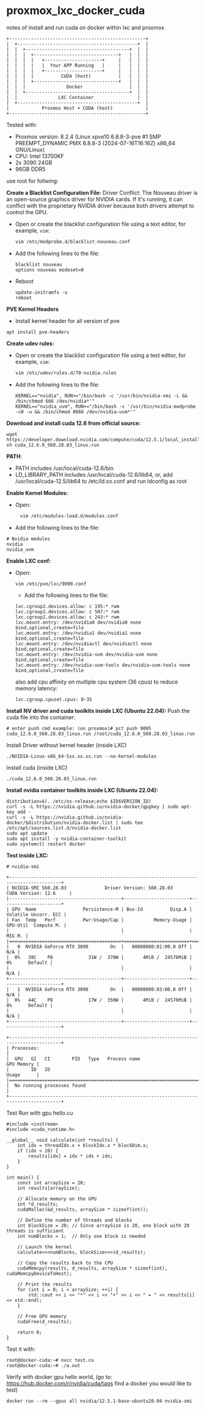 # proxmox_lxc_docker_cuda
notes of install and run cuda on docker within lxc and proxmox.

````
+--------------------------------------------------+
|  +--------------------------------------------+  |
|  |  +--------------------------------------+  |  |
|  |  |  +-------------------------------+   |  |  |
|  |  |  |   +---------------------+     |   |  |  |
|  |  |  |   |  Your APP Running   |     |   |  |  |
|  |  |  |   +---------------------+     |   |  |  |
|  |  |  |          CUDA (host)          |   |  |  |
|  |  |  +-------------------------------+   |  |  |
|  |  |               Docker                 |  |  |
|  |  +--------------------------------------+  |  |
|  |               LXC Container                |  |
|  +--------------------------------------------+  |
|            Proxmox Host + CUDA (host)            |
+--------------------------------------------------+

````

Tested with:
- Proxmox version: 8.2.4 (Linux xpve10 6.8.8-3-pve #1 SMP PREEMPT_DYNAMIC PMX 6.8.8-3 (2024-07-16T16:16Z) x86_64 GNU/Linux)
- CPU: Intel 13700KF
- 2x 3090 24GB
- 96GB DDR5

use root for follwing:

**Create a Blacklist Configuration File:**
Driver Conflict: The Nouveau driver is an open-source graphics driver for NVIDIA cards. If it's running, it can conflict with the proprietary NVIDIA driver because both drivers attempt to control the GPU.
   - Open or create the blacklist configuration file using a text editor, for example, `vim`:
     ```bash
     vim /etc/modprobe.d/blacklist-nouveau.conf
     ```
   - Add the following lines to the file:
     ```plaintext
     blacklist nouveau
     options nouveau modeset=0
     ```
   - Reboot
     ```
     update-initramfs -u
     reboot
     ```
  
**PVE Kernel Headers**
  - Install kernel header for all version of pve
   ```
   apt install pve-headers
   ```

**Create udev rules:**
   - Open or create the blacklist configuration file using a text editor, for example, `vim`:
     ```bash
     vim /etc/udev/rules.d/70-nvidia.rules
     ```
   - Add the following lines to the file:
     ```plaintext
     KERNEL=="nvidia", RUN+="/bin/bash -c '/usr/bin/nvidia-smi -L && /bin/chmod 666 /dev/nvidia*'"
     KERNEL=="nvidia_uvm", RUN+="/bin/bash -c '/usr/bin/nvidia-modprobe -c0 -u && /bin/chmod 0666 /dev/nvidia-uvm*'"
     ```
**Download and install cuda 12.6 from official source:**
```
wget https://developer.download.nvidia.com/compute/cuda/12.5.1/local_installers/cuda_12.6.0_560.28.03_linux.run
sh cuda_12.6.0_560.28.03_linux.run
```

**PATH**:
 -   PATH includes /usr/local/cuda-12.6/bin
 -   LD_LIBRARY_PATH includes /usr/local/cuda-12.6/lib64, or, add /usr/local/cuda-12.5/lib64 to /etc/ld.so.conf and run ldconfig as root
     
**Enable Kernel Modules:**
  - Open: 
  ```bash
       vim /etc/modules-load.d/modules.conf
  ```
  - Add the following lines to the file:
  
  ```plaintext
  # Nvidia modules
  nvidia
  nvidia_uvm
  ```

**Enable LXC conf:**
- Open: 
  ```bash
  vim /etc/pve/lxc/9090.conf
  ```
  - Add the following lines to the file:

  ```
  lxc.cgroup2.devices.allow: c 195:* rwm
  lxc.cgroup2.devices.allow: c 507:* rwm
  lxc.cgroup2.devices.allow: c 243:* rwm
  lxc.mount.entry: /dev/nvidia0 dev/nvidia0 none bind,optional,create=file
  lxc.mount.entry: /dev/nvidia1 dev/nvidia1 none bind,optional,create=file
  lxc.mount.entry: /dev/nvidiactl dev/nvidiactl none bind,optional,create=file
  lxc.mount.entry: /dev/nvidia-uvm dev/nvidia-uvm none bind,optional,create=file
  lxc.mount.entry: /dev/nvidia-uvm-tools dev/nvidia-uvm-tools none bind,optional,create=file
  ```
  also add cpu affinity on multiple cpu system (36 cpus) to reduce memory latency:
  ```
  lxc.cgroup.cpuset.cpus: 0-35
  ```

**Install NV driver and cuda toolkits inside LXC (Ubuntu 22.04):**
Push the cuda file into the container:
```
# enter push cmd example: (on proxmox)# pct push 9095 cuda_12.6.0_560.28.03_linux.run /root/cuda_12.6.0_560.28.03_linux.run
```

Install Driver without kernel header (inside LXC)
```
./NVIDIA-Linux-x86_64-5xx.xx.xx.run --no-kernel-modules
```

Install cuda (inside LXC)
```
./cuda_12.6.0_560.28.03_linux.run
```

**Install nvidia container toolkits inside LXC (Ubuntu 22.04):**
```
distribution=$(. /etc/os-release;echo $ID$VERSION_ID)
curl -s -L https://nvidia.github.io/nvidia-docker/gpgkey | sudo apt-key add -
curl -s -L https://nvidia.github.io/nvidia-docker/$distribution/nvidia-docker.list | sudo tee /etc/apt/sources.list.d/nvidia-docker.list
sudo apt update
sudo apt install -y nvidia-container-toolkit
sudo systemctl restart docker
```


**Test inside LXC:**
```
# nvidia-smi

+-----------------------------------------------------------------------------------------+
| NVIDIA-SMI 560.28.03              Driver Version: 560.28.03      CUDA Version: 12.6     |
|-----------------------------------------+------------------------+----------------------+
| GPU  Name                 Persistence-M | Bus-Id          Disp.A | Volatile Uncorr. ECC |
| Fan  Temp   Perf          Pwr:Usage/Cap |           Memory-Usage | GPU-Util  Compute M. |
|                                         |                        |               MIG M. |
|=========================================+========================+======================|
|   0  NVIDIA GeForce RTX 3090        On  |   00000000:01:00.0 Off |                  N/A |
|  0%   38C    P8             31W /  370W |       4MiB /  24576MiB |      0%      Default |
|                                         |                        |                  N/A |
+-----------------------------------------+------------------------+----------------------+
|   1  NVIDIA GeForce RTX 3090        On  |   00000000:03:00.0 Off |                  N/A |
|  0%   44C    P8             17W /  350W |       4MiB /  24576MiB |      0%      Default |
|                                         |                        |                  N/A |
+-----------------------------------------+------------------------+----------------------+
                                                                                         
+-----------------------------------------------------------------------------------------+
| Processes:                                                                              |
|  GPU   GI   CI        PID   Type   Process name                              GPU Memory |
|        ID   ID                                                               Usage      |
|=========================================================================================|
|  No running processes found                                                             |
+-----------------------------------------------------------------------------------------+
```

Test Run with gpu hello.cu
```
#include <iostream>
#include <cuda_runtime.h>

__global__ void calculate(int *results) {
    int idx = threadIdx.x + blockIdx.x * blockDim.x;
    if (idx < 20) {
        results[idx] = idx * idx + idx;
    }
}

int main() {
    const int arraySize = 20;
    int results[arraySize];

    // Allocate memory on the GPU
    int *d_results;
    cudaMalloc(&d_results, arraySize * sizeof(int));

    // Define the number of threads and blocks
    int blockSize = 20; // Since arraySize is 20, one block with 20 threads is sufficient
    int numBlocks = 1;  // Only one block is needed

    // Launch the kernel
    calculate<<<numBlocks, blockSize>>>(d_results);

    // Copy the results back to the CPU
    cudaMemcpy(results, d_results, arraySize * sizeof(int), cudaMemcpyDeviceToHost);

    // Print the results
    for (int i = 0; i < arraySize; ++i) {
        std::cout << i << "*" << i << "+" << i << " = " << results[i] << std::endl;
    }

    // Free GPU memory
    cudaFree(d_results);

    return 0;
}
```
Test it with:
```
root@docker-cuda:~# nvcc test.cu 
root@docker-cuda:~# ./a.out
```

Verify with docker gpu hello world, (go to: https://hub.docker.com/r/nvidia/cuda/tags find a docker you would like to test)
```
docker run --rm --gpus all nvidia/12.5.1-base-ubuntu20.04 nvidia-smi
```
